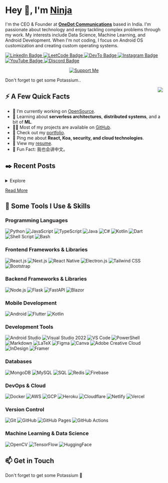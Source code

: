 # Hey 👋, I'm [Ninja](https://ninjaonsteroids.me/)

I'm the CEO & Founder at **[OneDot Communications](https://onedotcommunications.cloud)** based in India. I'm passionate about technology and enjoy tackling complex problems through my work. My interests include Data Science, Machine Learning, and Android Development. When I'm not coding, I focus on Android OS customization and creating custom operating systems.

<!-- Social Media Badges -->
<p align="left">
  <!-- LinkedIn Badge -->
  <a href="https://linkedin.com/in/divith-s">
    <img src="https://img.shields.io/badge/-Divith%20S-0A66C2?style=flat-square&labelColor=0A66C2&logo=linkedin&link=https://linkedin.com/in/divith-s" alt="LinkedIn Badge">
  </a>
  
  <!-- LeetCode Badge -->
  <a href="https://www.leetcode.com/Divith023">
    <img src="https://img.shields.io/badge/-Divith023-FFA116?style=flat-square&labelColor=FFA116&logo=leetcode&link=https://www.leetcode.com/Divith023" alt="LeetCode Badge">
  </a>
  
  <!-- Dev.to Badge -->
  <a href="https://dev.to/divithselvam">
    <img src="https://img.shields.io/badge/-divithselvam-0A0A0A?style=flat-square&labelColor=0A0A0A&logo=devdotto&link=https://dev.to/divithselvam" alt="DevTo Badge">
  </a>
  
  <!-- Instagram Badge -->
  <a href="https://instagram.com/ninja_qiqi">
    <img src="https://img.shields.io/badge/-ninja_qiqi-E4405F?style=flat-square&labelColor=E4405F&logo=instagram&link=https://instagram.com/ninja_qiqi" alt="Instagram Badge">
  </a>
  
  <!-- YouTube Badge -->
  <a href="https://www.youtube.com/c/divithselvam">
    <img src="https://img.shields.io/badge/-divithselvam-FF0000?style=flat-square&labelColor=FF0000&logo=youtube&link=https://www.youtube.com/c/divithselvam" alt="YouTube Badge">
  </a>
  
  <!-- Discord Badge -->
  <a href="https://discord.gg/ninja_on_steroids">
    <img src="https://img.shields.io/badge/-ninja_on_steroids-7289DA?style=flat-square&labelColor=7289DA&logo=discord&link=https://discord.gg/ninja_on_steroids" alt="Discord Badge">
  </a>
</p>

<!-- Support Me Badge -->
<p align="center">
  <a href="https://www.buymeacoffee.com/ninjaonsteroids">
    <img src="https://img.shields.io/badge/-Support%20Me-FFDD00?style=flat-square&labelColor=FFDD00&logo=buymeacoffee&link=https://www.buymeacoffee.com/ninjaonsteroids" alt="Support Me">
  </a>
</p>
<p>Don't forget to get some Potassium..</p>
<img align="right" src="https://media1.giphy.com/media/13HgwGsXF0aiGY/giphy.gif" />

## ⚡️ A Few Quick Facts
- 🔭 I’m currently working on [OpenSource](https://github.com/Divith123/OpenSource-Ninja).
- 🧐 Learning about **serverless architectures**, **distributed systems**, and a bit of **ML**.
- 👨‍💻 Most of my projects are available on [GitHub](https://github.com/Divith123).
- 📝 Check out my [portfolio](https://ninjaonsteroids.me).
- 💬 Ping me about **React, Koa, security, and cloud technologies**.
- 📄 View my [resume](https://www.ninjaonsteroids.me/resume/ninja-resume.pdf).
- 🎉 Fun Fact: 我也会讲中文。

## ✒️ Recent Posts
<details>
  <summary>Explore</summary>
  <ul>
    <li><a href="https://blog.stanleylim.me/maximizing-efficiency-and-impact---why-i-choose-mermaid-for-graph-creation" target="_blank">Maximizing Efficiency and Impact - Why I Choose Mermaid for Graph Creation — June 19, 2023</a></li>
    <li><a href="https://blog.stanleylim.me/til-how-casing-can-break-netlify-functions" target="_blank">TIL How Casing Can Break Netlify Functions — February 27, 2023</a></li>
    <li><a href="https://blog.stanleylim.me/godaddy-redirect-hack" target="_blank">GoDaddy Redirect Hack — December 20, 2022</a></li>
    <li><a href="https://blog.stanleylim.me/airpods-not-charging-on-windows" target="_blank">AirPods Not Charging on Windows — August 19, 2022</a></li>
    <li><a href="https://blog.stanleylim.me/the-fastest-way-to-develop-and-deploy-your-next-project" target="_blank"> The Fastest Way to Develop and Deploy Your Next Project — June 09, 2022</a></li>
  </ul>
</details>
<p><a href="https://ninjaonsteroids.me" target="_blank">Read More</a></p>

## 🚀 Some Tools I Use & Skills

### **Programming Languages**
![Python](https://img.shields.io/badge/Python-3670A0?style=flat&logo=python&logoColor=ffdd54)
![JavaScript](https://img.shields.io/badge/JavaScript-323330?style=flat&logo=javascript&logoColor=F7DF1E)
![TypeScript](https://img.shields.io/badge/TypeScript-3178C6?style=flat&logo=typescript&logoColor=white)
![Java](https://img.shields.io/badge/Java-007396?style=flat&logo=java&logoColor=white)
![C#](https://img.shields.io/badge/C%23-239120?style=flat&logo=csharp&logoColor=white)
![Kotlin](https://img.shields.io/badge/Kotlin-7F52FF?style=flat&logo=kotlin&logoColor=white)
![Dart](https://img.shields.io/badge/Dart-0175C2?style=flat&logo=dart&logoColor=white)
![Shell Script](https://img.shields.io/badge/Shell_Script-89E051?style=flat&logo=gnu-bash&logoColor=white)
![Bash](https://img.shields.io/badge/Bash-4EAA25?style=flat&logo=gnu-bash&logoColor=white)

### **Frontend Frameworks & Libraries**
![React.js](https://img.shields.io/badge/React.js-20232A?style=flat&logo=react&logoColor=61DAFB)
![Next.js](https://img.shields.io/badge/Next.js-000000?style=flat&logo=next.js&logoColor=white)
![React Native](https://img.shields.io/badge/React_Native-61DAFB?style=flat&logo=react&logoColor=black)
![Electron.js](https://img.shields.io/badge/Electron-47848F?style=flat&logo=electron&logoColor=white)
![Tailwind CSS](https://img.shields.io/badge/Tailwind_CSS-38B2AC?style=flat&logo=tailwind-css&logoColor=white)
![Bootstrap](https://img.shields.io/badge/Bootstrap-7952B3?style=flat&logo=bootstrap&logoColor=white)

### **Backend Frameworks & Libraries**
![Node.js](https://img.shields.io/badge/Node.js-339933?style=flat&logo=node.js&logoColor=white)
![Flask](https://img.shields.io/badge/Flask-000000?style=flat&logo=flask&logoColor=white)
![FastAPI](https://img.shields.io/badge/FastAPI-009688?style=flat&logo=fastapi&logoColor=white)
![Blazor](https://img.shields.io/badge/Blazor-512BD4?style=flat&logo=blazor&logoColor=white)

### **Mobile Development**
![Android](https://img.shields.io/badge/Android-3DDC84?style=flat&logo=android&logoColor=white)
![Flutter](https://img.shields.io/badge/Flutter-02569B?style=flat&logo=flutter&logoColor=white)
![Kotlin](https://img.shields.io/badge/Kotlin-7F52FF?style=flat&logo=kotlin&logoColor=white)

### **Development Tools**
![Android Studio](https://img.shields.io/badge/Android_Studio-3DDC84?style=flat&logo=android-studio&logoColor=white)
![Visual Studio 2022](https://img.shields.io/badge/Visual_Studio-5C2D91?style=flat&logo=visual-studio&logoColor=white)
![VS Code](https://img.shields.io/badge/VS_Code-007ACC?style=flat&logo=visual-studio-code&logoColor=white)
![PowerShell](https://img.shields.io/badge/PowerShell-5391FE?style=flat&logo=powershell&logoColor=white)
![Markdown](https://img.shields.io/badge/Markdown-000000?style=flat&logo=markdown&logoColor=white)
![LaTeX](https://img.shields.io/badge/LaTeX-008080?style=flat&logo=latex&logoColor=white)
![Figma](https://img.shields.io/badge/Figma-F24E1E?style=flat&logo=figma&logoColor=white)
![Canva](https://img.shields.io/badge/Canva-00C4CC?style=flat&logo=canva&logoColor=white)
![Adobe Creative Cloud](https://img.shields.io/badge/Adobe_CC-FF0000?style=flat&logo=adobe-creative-cloud&logoColor=white)
![InDesign](https://img.shields.io/badge/InDesign-FF9A00?style=flat&logo=adobe-indesign&logoColor=white)
![Framer](https://img.shields.io/badge/Framer-000000?style=flat&logo=framer&logoColor=white)

### **Databases**
![MongoDB](https://img.shields.io/badge/MongoDB-47A248?style=flat&logo=mongodb&logoColor=white)
![MySQL](https://img.shields.io/badge/MySQL-4479A1?style=flat&logo=mysql&logoColor=white)
![SQL](https://img.shields.io/badge/SQL-4479A1?style=flat&logo=mysql&logoColor=white)
![Redis](https://img.shields.io/badge/Redis-DC382D?style=flat&logo=redis&logoColor=white)
![Firebase](https://img.shields.io/badge/Firebase-FFCA28?style=flat&logo=firebase&logoColor=white)

### **DevOps & Cloud**
![Docker](https://img.shields.io/badge/Docker-2496ED?style=flat&logo=docker&logoColor=white)
![AWS](https://img.shields.io/badge/AWS-232F3E?style=flat&logo=amazon-aws&logoColor=white)
![GCP](https://img.shields.io/badge/GCP-4285F4?style=flat&logo=google-cloud&logoColor=white)
![Heroku](https://img.shields.io/badge/Heroku-430098?style=flat&logo=heroku&logoColor=white)
![Cloudflare](https://img.shields.io/badge/Cloudflare-F38020?style=flat&logo=cloudflare&logoColor=white)
![Netlify](https://img.shields.io/badge/Netlify-00C7B7?style=flat&logo=netlify&logoColor=white)
![Vercel](https://img.shields.io/badge/Vercel-000000?style=flat&logo=vercel&logoColor=white)

### **Version Control**
![Git](https://img.shields.io/badge/Git-F05032?style=flat&logo=git&logoColor=white)
![GitHub](https://img.shields.io/badge/GitHub-181717?style=flat&logo=github&logoColor=white)
![GitHub Pages](https://img.shields.io/badge/GitHub_Pages-181717?style=flat&logo=github-pages&logoColor=white)
![GitHub Actions](https://img.shields.io/badge/GitHub_Actions-2088FF?style=flat&logo=github-actions&logoColor=white)

### **Machine Learning & Data Science**
![OpenCV](https://img.shields.io/badge/OpenCV-5C3EE8?style=flat&logo=opencv&logoColor=white)
![TensorFlow](https://img.shields.io/badge/TensorFlow-FF6F00?style=flat&logo=tensorflow&logoColor=white)
![HuggingFace](https://img.shields.io/badge/HuggingFace-F77F00?style=flat&logo=huggingface&logoColor=white)

## 📫 Get in Touch
Don't forget to get some Potassium 🍌

